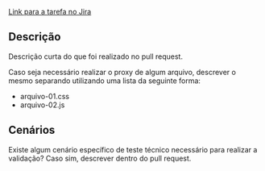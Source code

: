 [Link para a tarefa no Jira](https://jussibr.atlassian.net/browse/WPLAT-9999)

## Descrição
Descrição curta do que foi realizado no pull request.

Caso seja necessário realizar o proxy de algum arquivo, descrever o mesmo separando utilizando uma lista da seguinte forma:

- arquivo-01.css
- arquivo-02.js

## Cenários
Existe algum cenário específico de teste técnico necessário para realizar a validação? Caso sim, descrever dentro do pull request.
